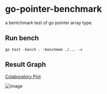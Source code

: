 # go-pointer-benchmark

a bentchmark test of go pointer array type.


## Run bench

```
go test -bench . -benchmem ./... -v
```

## Result Graph

[Colaboratory Plot](https://colab.research.google.com/drive/18kIiaBgHVAbY21xiIhRV3lBny-iVkueb?hl=ja#scrollTo=WGC9CVOPfJYxhttps://colab.research.google.com/drive/18kIiaBgHVAbY21xiIhRV3lBny-iVkueb?hl=ja#scrollTo=WGC9CVOPfJYx)

![image](https://user-images.githubusercontent.com/181991/76638236-7243dc00-658f-11ea-8f16-f2bd38b2f6ef.png)
